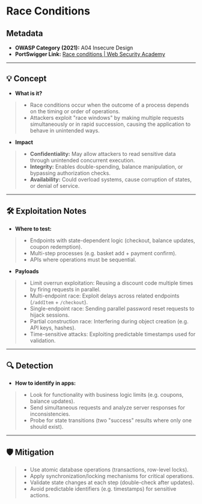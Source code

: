# Race Conditions

## Metadata
- **OWASP Category (2021):** A04 Insecure Design  
- **PortSwigger Link:** [Race conditions | Web Security Academy](https://portswigger.net/web-security/race-conditions)

---

## 💡 Concept
- **What is it?**  
> - Race conditions occur when the outcome of a process depends on the timing or order of operations.  
> - Attackers exploit "race windows" by making multiple requests simultaneously or in rapid succession, causing the application to behave in unintended ways.  

- **Impact**  
> - **Confidentiality:** May allow attackers to read sensitive data through unintended concurrent execution.  
> - **Integrity:** Enables double-spending, balance manipulation, or bypassing authorization checks.  
> - **Availability:** Could overload systems, cause corruption of states, or denial of service.  

---

## 🛠 Exploitation Notes
- **Where to test:**  
> - Endpoints with state-dependent logic (checkout, balance updates, coupon redemption).  
> - Multi-step processes (e.g. basket add + payment confirm).  
> - APIs where operations must be sequential.  

- **Payloads**  
> - Limit overrun exploitation: Reusing a discount code multiple times by firing requests in parallel.  
> - Multi-endpoint race: Exploit delays across related endpoints (`/addItem` + `/checkout`).  
> - Single-endpoint race: Sending parallel password reset requests to hijack sessions.  
> - Partial construction race: Interfering during object creation (e.g. API keys, hashes).  
> - Time-sensitive attacks: Exploiting predictable timestamps used for validation.  

---

## 🔍 Detection
- **How to identify in apps:**  
> - Look for functionality with business logic limits (e.g. coupons, balance updates).  
> - Send simultaneous requests and analyze server responses for inconsistencies.  
> - Probe for state transitions (two "success" results where only one should exist).  

---

## 🛡 Mitigation
> - Use atomic database operations (transactions, row-level locks).  
> - Apply synchronization/locking mechanisms for critical operations.  
> - Validate state changes at each step (double-check after updates).  
> - Avoid predictable identifiers (e.g. timestamps) for sensitive actions.  
